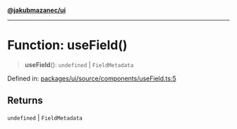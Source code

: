 [**@jakubmazanec/ui**](../README.md)

---

# Function: useField()

> **useField**(): `undefined` \| `FieldMetadata`

Defined in:
[packages/ui/source/components/useField.ts:5](https://github.com/jakubmazanec/tools/blob/dd3219e5c9e39fb2c6c2fa06c4f20acd2118ac84/packages/ui/source/components/useField.ts#L5)

## Returns

`undefined` \| `FieldMetadata`
